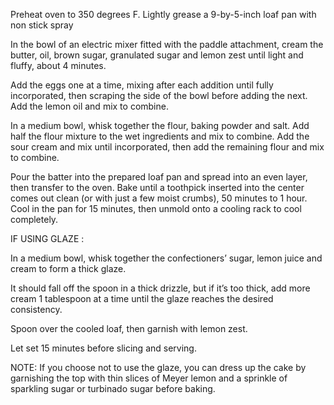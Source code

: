 Preheat oven to 350 degrees F.
Lightly grease a 9-by-5-inch loaf pan with non stick spray


In the bowl of an electric mixer fitted with the paddle attachment, cream the butter, oil, brown sugar, granulated sugar and lemon zest until light and fluffy, about 4 minutes.


Add the eggs one at a time, mixing after each addition until fully incorporated, then scraping the side of the bowl before adding the next. Add the lemon oil and mix to combine.


In a medium bowl, whisk together the flour, baking powder and salt. Add half the flour mixture to the wet ingredients and mix to combine. Add the sour cream and mix until incorporated, then add the remaining flour and mix to combine.


Pour the batter into the prepared loaf pan and spread into an even layer, then transfer to the oven. Bake until a toothpick inserted into the center comes out clean (or with just a few moist crumbs), 50 minutes to 1 hour. Cool in the pan for 15 minutes, then unmold onto a cooling rack to cool completely.




IF USING GLAZE :

In a medium bowl, whisk together the confectioners’ sugar, lemon juice and cream to form a thick glaze.

It should fall off the spoon in a thick drizzle, but if it’s too thick, add more cream 1 tablespoon at a time until the glaze reaches the desired consistency. 

Spoon over the cooled loaf, then garnish with lemon zest.

Let set 15 minutes before slicing and serving.

NOTE: If you choose not to use the glaze, you can dress up the cake by garnishing the top with thin slices of Meyer lemon and a sprinkle of sparkling sugar or turbinado sugar before baking.
